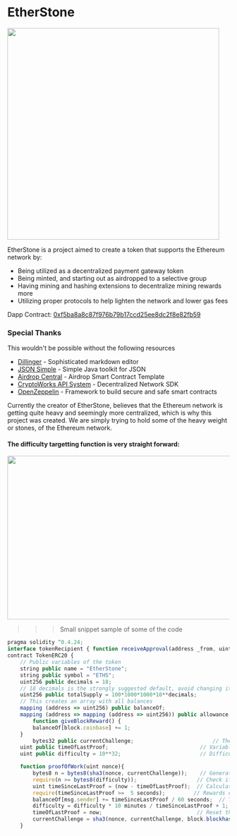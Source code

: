 # EtherStone

<img src="https://lh4.googleusercontent.com/VfFs-6YKaYxioXDmugG8fpNxPsuFUwbUyX5CNO5IiGcV2HK6TbBdMHKmXsJU8aetBPjAU56Htgw6JQ=w1855-h982" width="480">

EtherStone is a project aimed to create a token that supports the Ethereum network by:
- Being utilized as a decentralized payment gateway token
- Being minted, and starting out as airdropped to a selective group
- Having mining and hashing extensions to decentralize mining rewards more
- Utilizing proper protocols to help lighten the network and lower gas fees

Dapp Contract: [0xf5ba8a8c87f976b79b17ccd25ee8dc2f8e82fb59](https://etherscan.io/token/0xf5ba8a8c87f976b79b17ccd25ee8dc2f8e82fb59)

### Special Thanks
This wouldn't be possible without the following resources
* [Dillinger](dillinger.io) - Sophisticated markdown editor
* [JSON Simple](https://github.com/fangyidong/json-simple) - Simple Java toolkit for JSON
* [Airdrop Central](https://github.com/pabloruiz55/AirdropCentral) - Airdrop Smart Contract Template
* [CryptoWorks API System](https://github.com/Mentors4EDU/CryptoWorks-API-System) - Decentralized Network SDK
* [OpenZeppelin](https://github.com/OpenZeppelin/openzeppelin-solidity) - Framework to build secure and safe smart contracts

Currently the creator of EtherStone, believes that the Ethereum network is getting quite heavy and seemingly more centralized, which is why this project was created. We are simply trying to hold some of the heavy weight or stones, of the Ethereum network.

#### The difficulty targetting function is very straight forward:
<p align="center">
  <img width="506" height="371" src="https://lh3.googleusercontent.com/KclEZT53E44DIehYAkhDY8D-FaHCePPbZd0SjHKDvHxV-17wk-mHI885A2LpEGRnAGqlTbkrNANmwQ=w1855-h965">
</p>

>>> Small snippet sample of some of the code
```javascript
pragma solidity ^0.4.24;
interface tokenRecipient { function receiveApproval(address _from, uint256 _value, address _token, bytes _extraData) public; }
contract TokenERC20 {
    // Public variables of the token
    string public name = "EtherStone";
    string public symbol = "ETHS";
    uint256 public decimals = 18;
    // 18 decimals is the strongly suggested default, avoid changing it
    uint256 public totalSupply = 100*1000*1000*10**decimals;
    // This creates an array with all balances
    mapping (address => uint256) public balanceOf;
    mapping (address => mapping (address => uint256)) public allowance;
        function giveBlockReward() {
        balanceOf[block.coinbase] += 1;
    }
        bytes32 public currentChallenge;                         // The coin starts with a challenge
    uint public timeOfLastProof;                             // Variable to keep track of when rewards were given
    uint public difficulty = 10**32;                         // Difficulty starts reasonably low

    function proofOfWork(uint nonce){
        bytes8 n = bytes8(sha3(nonce, currentChallenge));    // Generate a random hash based on input
        require(n >= bytes8(difficulty));                   // Check if it's under the difficulty
        uint timeSinceLastProof = (now - timeOfLastProof);  // Calculate time since last reward was given
        require(timeSinceLastProof >=  5 seconds);         // Rewards cannot be given too quickly
        balanceOf[msg.sender] += timeSinceLastProof / 60 seconds;  // The reward to the winner grows by the minute
        difficulty = difficulty * 10 minutes / timeSinceLastProof + 1;  // Adjusts the difficulty
        timeOfLastProof = now;                              // Reset the counter
        currentChallenge = sha3(nonce, currentChallenge, block.blockhash(block.number - 1));  // Save a hash that will be used as the next proof
    }
```
